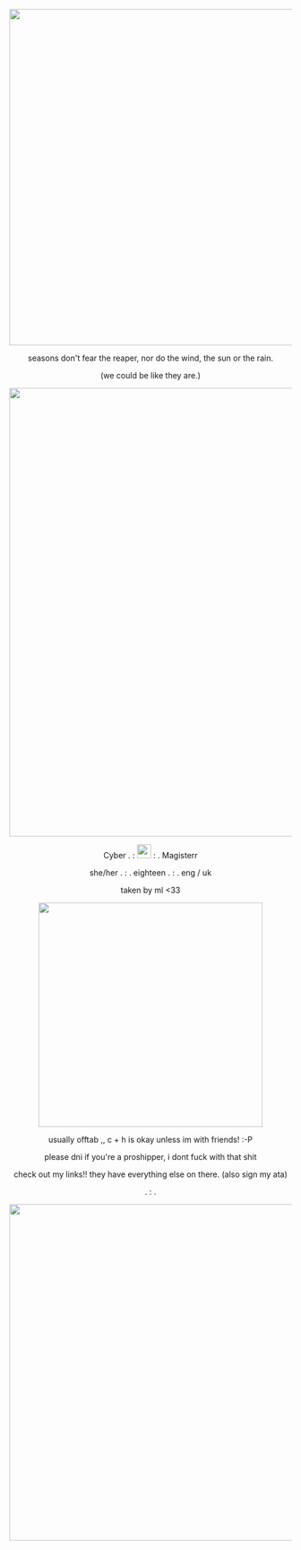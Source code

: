 <p align="center">
       <img width="600" src="https://64.media.tumblr.com/1ecf1e0dd526f3b64d01cbf55d980474/1330ef804f594f03-26/s540x810/eddc8a00114654b7a11650c4f2b02e3a41757cb4.gifv" alt="">
<p align="center">
seasons don't fear the reaper, nor do the wind, the sun or the rain.
  <p align="center">
  (we could be like they are.)
<p align="center">
       <img width="800" src="https://64.media.tumblr.com/86622d72f19d0f7e04158a51dcbd1143/d195cd8c0f6b053e-9d/s2048x3072/52292e2c681c644ad02467ae83f740c2bc7e5397.pnj" alt="">
<p align="center">
Cyber . : <img width="25" src="https://64.media.tumblr.com/8d48c7e5a11edec6a9fcaa33aa0f9794/36d545be1ee22b63-be/s500x750/92ae89e156f7edc97939f5142c0b021657c05126.pnj" alt="">
 : . Magisterr
<p align="center">
she/her . : . eighteen . : . eng / uk
<p align="center">
    taken by ml <33
    <p align="center">
     <img width="400" src="https://64.media.tumblr.com/dc9b07bee1cd77378c9c13715d7be176/107110644701e85a-4d/s1280x1920/57384804841fcda60a07ad8cbfe2c03c772f5b8b.pnj" alt="">
   <p align="center">
   usually offtab ,, c + h is okay unless im with friends! :-P
             <p align="center">
                    please dni if you're a proshipper, i dont fuck with that shit
                                                               <p align="center">
   check out my links!! they have everything else on there. (also sign my ata)
                                           <p align="center">
. : .
                       <p align="center">
          <img width="600" src="https://64.media.tumblr.com/f913e1b24d7c6a5e0bac77b128f3f84a/d195cd8c0f6b053e-36/s2048x3072/bf11d273f919cb01a6238b1843f66544b059843f.pnj" alt="">
